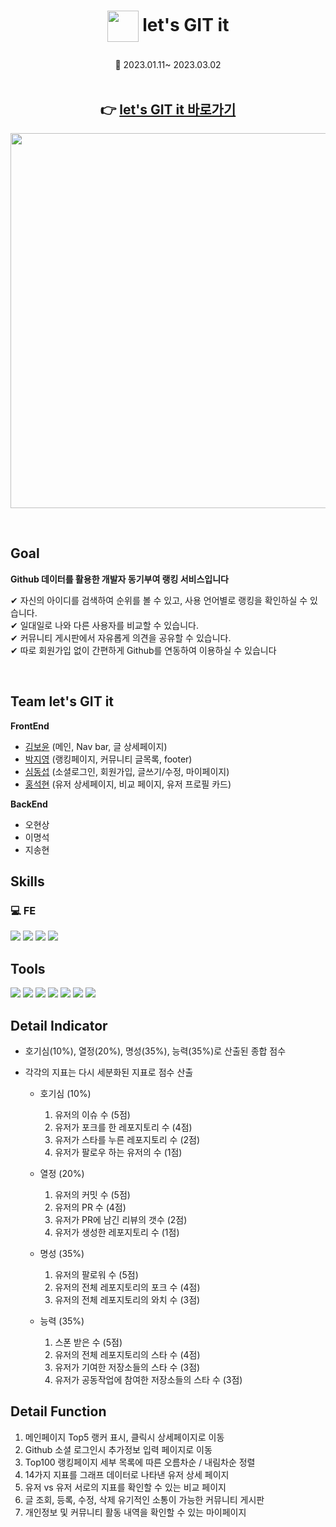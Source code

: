 # <p align="center"><img src="https://velog.velcdn.com/images/kby0908/post/586a2140-fbd5-48af-b6bb-cbff376365c5/image.png" width="50" align="center"> <b>let's GIT it</b></p>

<p align="center"> 📆 2023.01.11~ 2023.03.02

<br>
<br>
<!-- ## 📼 LET'S GIT IT -->
<h2 align="center">👉 <a href="https://let-s-git-it.vercel.app/">let's GIT it 바로가기</a></h2>

<p align="center"><img src ="https://user-images.githubusercontent.com/100506719/223014450-d4b6f831-b312-482b-8797-8c80d6e649b8.gif" width="600"></p>

<br />

## Goal

<b>Github 데이터를 활용한 개발자 동기부여 랭킹 서비스입니다</b>

✔ 자신의 아이디를 검색하여 순위를 볼 수 있고, 사용 언어별로 랭킹을 확인하실 수 있습니다. <br/>
✔ 일대일로 나와 다른 사용자를 비교할 수 있습니다.  <br/>
✔ 커뮤니티 게시판에서 자유롭게 의견을 공유할 수 있습니다. <br/>
✔ 따로 회원가입 없이 간편하게 Github를 연동하여 이용하실 수 있습니다

<br />

## Team let's GIT it

<b>FrontEnd</b>

- [김보윤](https://github.com/kimboyoon) (메인, Nav bar, 글 상세페이지)
- [박지영](https://github.com/zhwltlr) (랭킹페이지, 커뮤니티 글목록, footer)
- [심동섭](https://github.com/ShimDongseup) (소셜로그인, 회원가입, 글쓰기/수정, 마이페이지)
- [홍석현](https://github.com/SeokhyunHong1510) (유저 상세페이지, 비교 페이지, 유저 프로필 카드) <br>

<b>BackEnd</b>

- 오현상
- 이명석
- 지송현

## Skills

<h3>💻 FE </h3>
<span>
  <img src="https://img.shields.io/badge/react-61DAFB?style=for-the-badge&logo=react&logoColor=black"/> 
  <img src="https://img.shields.io/badge/typescript-3178C6?style=for-the-badge&logo=typescript&logoColor=white"/> 
  <img src="https://img.shields.io/badge/Sass-CC6699?style=for-the-badge&logo=sass&logoColor=fff"/>
  <img src="https://img.shields.io/badge/html5-E34F26?style=for-the-badge&logo=html5&logoColor=white"/>
</span>

<br />

## Tools

<span>
  <img src="https://img.shields.io/badge/vsCode-007ACC?style=for-the-badge&logo=Visual Studio Code&logoColor=white"/>
  <img src="https://img.shields.io/badge/Git-F05032?style=for-the-badge&logo=Git&logoColor=white"/> 
  <img src="https://img.shields.io/badge/GitHub-181717?style=for-the-badge&logo=GitHub&logoColor=white"/>
  <img src="https://img.shields.io/badge/notion-000000?style=for-the-badge&logo=Notion&logoColor=white"> 
  <img src="https://img.shields.io/badge/trello-0052CC?style=for-the-badge&logo=trello&logoColor=fff"/>
  <img src="https://img.shields.io/badge/gitbook-3884FF?style=for-the-badge&logo=gitbook&logoColor=white"/>
  <img src="https://img.shields.io/badge/figma-F24E1E?style=for-the-badge&logo=figma&logoColor=white"/>
</span>

## Detail Indicator

  - 호기심(10%), 열정(20%), 명성(35%), 능력(35%)로 산출된 종합 점수
  
  - 각각의 지표는 다시 세분화된 지표로 점수 산출
    - 호기심 (10%)
      1. 유저의 이슈 수 (5점)
      2. 유저가 포크를 한 레포지토리 수 (4점)
      3. 유저가 스타를 누른 레포지토리 수 (2점)
      4. 유저가 팔로우 하는 유저의 수 (1점)
      
    - 열정 (20%)
      1. 유저의 커밋 수 (5점)
      2. 유저의 PR 수 (4점)
      3. 유저가 PR에 남긴 리뷰의 갯수 (2점)
      4. 유저가 생성한 레포지토리 수 (1점)
      
    - 명성 (35%)
      1. 유저의 팔로워 수 (5점)
      2. 유저의 전체 레포지토리의 포크 수 (4점)
      3. 유저의 전체 레포지토리의 와치 수 (3점)
      
    - 능력 (35%)
      1. 스폰 받은 수 (5점)
      2. 유저의 전체 레포지토리의 스타 수 (4점)
      3. 유저가 기여한 저장소들의 스타 수 (3점)
      4. 유저가 공동작업에 참여한 저장소들의 스타 수 (3점)


## Detail Function

1. 메인페이지 Top5 랭커 표시, 클릭시 상세페이지로 이동
2. Github 소셜 로그인시 추가정보 입력 페이지로 이동
3. Top100 랭킹페이지 세부 목록에 따른 오름차순 / 내림차순 정렬
4. 14가지 지표를 그래프 데이터로 나타낸 유저 상세 페이지
5. 유저 vs 유저 서로의 지표를 확인할 수 있는 비교 페이지
6. 글 조회, 등록, 수정, 삭제 유기적인 소통이 가능한 커뮤니티 게시판
7. 개인정보 및 커뮤니티 활동 내역을 확인할 수 있는 마이페이지

<br>
